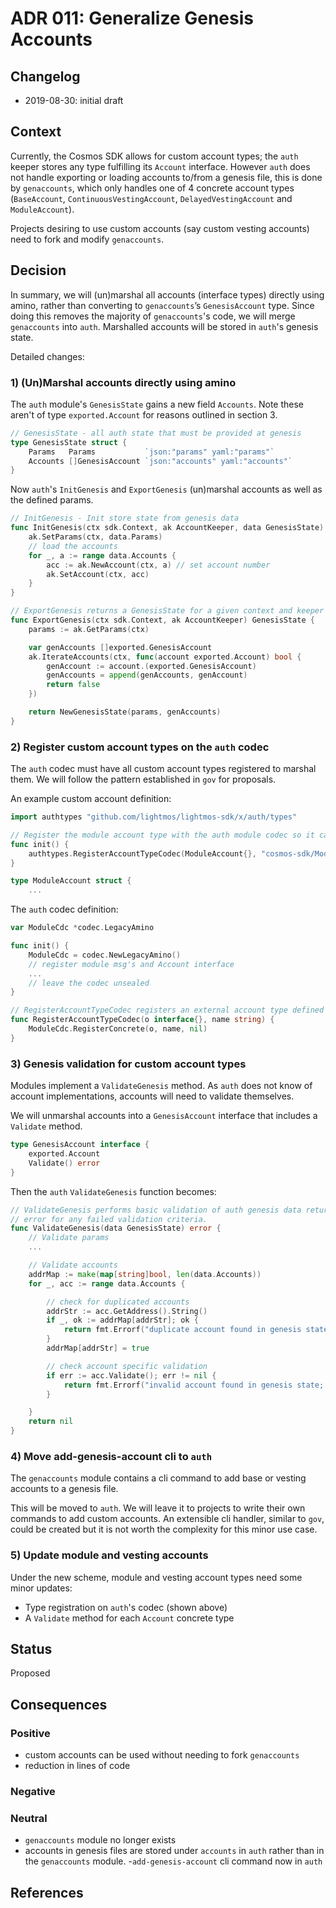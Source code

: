 # ADR 011: Generalize Genesis Accounts

## Changelog

* 2019-08-30: initial draft

## Context

Currently, the Cosmos SDK allows for custom account types; the `auth` keeper stores any type fulfilling its `Account` interface. However `auth` does not handle exporting or loading accounts to/from a genesis file, this is done by `genaccounts`, which only handles one of 4 concrete account types (`BaseAccount`, `ContinuousVestingAccount`, `DelayedVestingAccount` and `ModuleAccount`).

Projects desiring to use custom accounts (say custom vesting accounts) need to fork and modify `genaccounts`.

## Decision

In summary, we will (un)marshal all accounts (interface types) directly using amino, rather than converting to `genaccounts`’s `GenesisAccount` type. Since doing this removes the majority of `genaccounts`'s code, we will merge `genaccounts` into `auth`. Marshalled accounts will be stored in `auth`'s genesis state.

Detailed changes:

### 1) (Un)Marshal accounts directly using amino

The `auth` module's `GenesisState` gains a new field `Accounts`. Note these aren't of type `exported.Account` for reasons outlined in section 3.

```go
// GenesisState - all auth state that must be provided at genesis
type GenesisState struct {
    Params   Params           `json:"params" yaml:"params"`
    Accounts []GenesisAccount `json:"accounts" yaml:"accounts"`
}
```

Now `auth`'s `InitGenesis` and `ExportGenesis` (un)marshal accounts as well as the defined params.

```go
// InitGenesis - Init store state from genesis data
func InitGenesis(ctx sdk.Context, ak AccountKeeper, data GenesisState) {
    ak.SetParams(ctx, data.Params)
    // load the accounts
    for _, a := range data.Accounts {
        acc := ak.NewAccount(ctx, a) // set account number
        ak.SetAccount(ctx, acc)
    }
}

// ExportGenesis returns a GenesisState for a given context and keeper
func ExportGenesis(ctx sdk.Context, ak AccountKeeper) GenesisState {
    params := ak.GetParams(ctx)

    var genAccounts []exported.GenesisAccount
    ak.IterateAccounts(ctx, func(account exported.Account) bool {
        genAccount := account.(exported.GenesisAccount)
        genAccounts = append(genAccounts, genAccount)
        return false
    })

    return NewGenesisState(params, genAccounts)
}
```

### 2) Register custom account types on the `auth` codec

The `auth` codec must have all custom account types registered to marshal them. We will follow the pattern established in `gov` for proposals.

An example custom account definition:

```go
import authtypes "github.com/lightmos/lightmos-sdk/x/auth/types"

// Register the module account type with the auth module codec so it can decode module accounts stored in a genesis file
func init() {
    authtypes.RegisterAccountTypeCodec(ModuleAccount{}, "cosmos-sdk/ModuleAccount")
}

type ModuleAccount struct {
    ...
```

The `auth` codec definition:

```go
var ModuleCdc *codec.LegacyAmino

func init() {
    ModuleCdc = codec.NewLegacyAmino()
    // register module msg's and Account interface
    ...
    // leave the codec unsealed
}

// RegisterAccountTypeCodec registers an external account type defined in another module for the internal ModuleCdc.
func RegisterAccountTypeCodec(o interface{}, name string) {
    ModuleCdc.RegisterConcrete(o, name, nil)
}
```

### 3) Genesis validation for custom account types

Modules implement a `ValidateGenesis` method. As `auth` does not know of account implementations, accounts will need to validate themselves.

We will unmarshal accounts into a `GenesisAccount` interface that includes a `Validate` method.

```go
type GenesisAccount interface {
    exported.Account
    Validate() error
}
```

Then the `auth` `ValidateGenesis` function becomes:

```go
// ValidateGenesis performs basic validation of auth genesis data returning an
// error for any failed validation criteria.
func ValidateGenesis(data GenesisState) error {
    // Validate params
    ...

    // Validate accounts
    addrMap := make(map[string]bool, len(data.Accounts))
    for _, acc := range data.Accounts {

        // check for duplicated accounts
        addrStr := acc.GetAddress().String()
        if _, ok := addrMap[addrStr]; ok {
            return fmt.Errorf("duplicate account found in genesis state; address: %s", addrStr)
        }
        addrMap[addrStr] = true

        // check account specific validation
        if err := acc.Validate(); err != nil {
            return fmt.Errorf("invalid account found in genesis state; address: %s, error: %s", addrStr, err.Error())
        }

    }
    return nil
}
```

### 4) Move add-genesis-account cli to `auth`

The `genaccounts` module contains a cli command to add base or vesting accounts to a genesis file.

This will be moved to `auth`. We will leave it to projects to write their own commands to add custom accounts. An extensible cli handler, similar to `gov`, could be created but it is not worth the complexity for this minor use case.

### 5) Update module and vesting accounts

Under the new scheme, module and vesting account types need some minor updates:

* Type registration on `auth`'s codec (shown above)
* A `Validate` method for each `Account` concrete type

## Status

Proposed

## Consequences

### Positive

* custom accounts can be used without needing to fork `genaccounts`
* reduction in lines of code

### Negative

### Neutral

* `genaccounts` module no longer exists
* accounts in genesis files are stored under `accounts` in `auth` rather than in the `genaccounts` module.
-`add-genesis-account` cli command now in `auth`

## References
